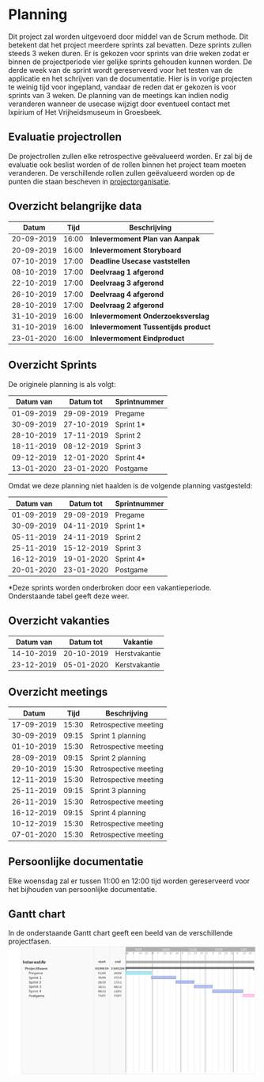 # Planning

Dit project zal worden uitgevoerd door middel van de Scrum methode. Dit betekent dat het project meerdere sprints zal bevatten.
Deze sprints zullen steeds 3 weken duren. Er is gekozen voor sprints van drie weken zodat er binnen de projectperiode vier gelijke sprints gehouden kunnen worden.
De derde week van de sprint wordt gereserveerd voor het testen van de applicatie en het schrijven van de documentatie. Hier is in vorige projecten te weinig tijd
voor ingepland, vandaar de reden dat er gekozen is voor sprints van 3 weken. De planning van de meetings kan indien nodig veranderen wanneer de usecase wijzigt door
eventueel contact met Ixpirium of Het Vrijheidsmuseum in Groesbeek.

## Evaluatie projectrollen

De projectrollen zullen elke retrospective geëvalueerd worden. Er zal bij de evaluatie ook beslist worden of de rollen binnen het project team moeten veranderen.
De verschillende rollen zullen geëvalueerd worden op de punten die staan bescheven in [projectorganisatie](9.%20Projectorganisatie.md).

## Overzicht belangrijke data

| Datum      | Tijd  | Beschrijving                          |
| ---------- | ----- | ------------------------------------- |
| 20-09-2019 | 16:00 | **Inlevermoment Plan van Aanpak**     |
| 20-09-2019 | 16:00 | **Inlevermoment Storyboard**          |
| 07-10-2019 | 17:00 | **Deadline Usecase vaststellen**      |
| 08-10-2019 | 17:00 | **Deelvraag 1 afgerond**              |
| 22-10-2019 | 17:00 | **Deelvraag 3 afgerond**              |
| 26-10-2019 | 17:00 | **Deelvraag 4 afgerond**              |
| 28-10-2019 | 17:00 | **Deelvraag 2 afgerond**              |
| 31-10-2019 | 16:00 | **Inlevermoment Onderzoeksverslag**   |
| 31-10-2019 | 16:00 | **Inlevermoment Tussentijds product** |
| 23-01-2020 | 16:00 | **Inlevermoment Eindproduct**         |

## Overzicht Sprints

De originele planning is als volgt:

| Datum van  | Datum tot  | Sprintnummer |
| ---------- | ---------- | ------------ |
| 01-09-2019 | 29-09-2019 | Pregame      |
| 30-09-2019 | 27-10-2019 | Sprint 1\*   |
| 28-10-2019 | 17-11-2019 | Sprint 2     |
| 18-11-2019 | 08-12-2019 | Sprint 3     |
| 09-12-2019 | 12-01-2020 | Sprint 4\*   |
| 13-01-2020 | 23-01-2020 | Postgame     |

Omdat we deze planning niet haalden is de volgende planning vastgesteld:

| Datum van  | Datum tot  | Sprintnummer |
| ---------- | ---------- | ------------ |
| 01-09-2019 | 29-09-2019 | Pregame      |
| 30-09-2019 | 04-11-2019 | Sprint 1\*   |
| 05-11-2019 | 24-11-2019 | Sprint 2     |
| 25-11-2019 | 15-12-2019 | Sprint 3     |
| 16-12-2019 | 19-01-2020 | Sprint 4\*   |
| 20-01-2020 | 23-01-2020 | Postgame     |

\*Deze sprints worden onderbroken door een vakantieperiode. Onderstaande tabel geeft deze weer.

## Overzicht vakanties

| Datum van  | Datum tot  | Vakantie      |
| ---------- | ---------- | ------------- |
| 14-10-2019 | 20-10-2019 | Herstvakantie |
| 23-12-2019 | 05-01-2020 | Kerstvakantie |

## Overzicht meetings

| Datum      | Tijd  | Beschrijving          |
| ---------- | ----- | --------------------- |
| 17-09-2019 | 15:30 | Retrospective meeting |
| 30-09-2019 | 09:15 | Sprint 1 planning     |
| 01-10-2019 | 15:30 | Retrospective meeting |
| 28-09-2019 | 09:15 | Sprint 2 planning     |
| 29-10-2019 | 15:30 | Retrospective meeting |
| 12-11-2019 | 15:30 | Retrospective meeting |
| 25-11-2019 | 09:15 | Sprint 3 planning     |
| 26-11-2019 | 15:30 | Retrospective meeting |
| 16-12-2019 | 09:15 | Sprint 4 planning     |
| 10-12-2019 | 15:30 | Retrospective meeting |
| 07-01-2020 | 15:30 | Retrospective meeting |

## Persoonlijke documentatie
Elke woensdag zal er tussen 11:00 en 12:00 tijd worden gereserveerd voor het bijhouden van persoonlijke documentatie.
## Gantt chart

In de onderstaande Gantt chart geeft een beeld van de verschillende projectfasen.<br>
![Gantt Chart](https://raw.githubusercontent.com/TimMaasGeesteranus/AangevuldeRealiteit/master/docs/plan%20van%20aanpak/Afbeeldingen/Gantt-chart.PNG)
